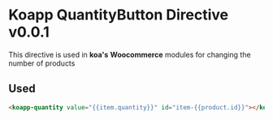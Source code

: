 # Koapp QuantityButton Directive v0.0.1

This directive is used in __koa's__ **Woocommerce** modules for changing the number of products

## Used

```html
<koapp-quantity value="{{item.quantity}}" id="item-{{product.id}}"></koapp-quantity>
```
